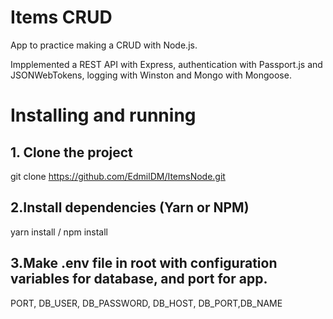 # Items CRUD
App to practice making a CRUD with Node.js.

Impplemented a REST API with Express, authentication with Passport.js and JSONWebTokens, logging with Winston and Mongo with Mongoose.

# Installing and running
## 1. Clone the project
git clone https://github.com/EdmilDM/ItemsNode.git
## 2.Install dependencies (Yarn or NPM)
yarn install / npm install 
## 3.Make .env file in root with configuration variables for database, and port for app.
PORT, DB_USER, DB_PASSWORD, DB_HOST, DB_PORT,DB_NAME

